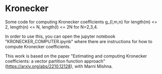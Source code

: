 # Kronecker

Some code for computing Kronecker coefficients g_{l,m,n} for length(m) <= 2, length(n) <= N, length(l) <= 2N for N=2,3,4.

In order to use this, you can open the jupyter notebook "KRONECKER_COMPUTER.ipynb" where there are instructions for how to compute Kronecker coefficients. 

This work is based on the paper "Estimating and computing Kronecker coefficients: a vector partition function approach" (https://arxiv.org/abs/2210.12128), with Marni Mishna.
